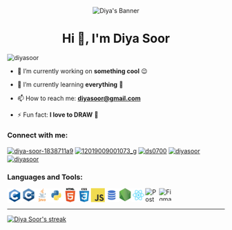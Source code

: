 <p align="center">
<img width="700" height="200" src="https://i.pinimg.com/originals/a0/e4/82/a0e48255ce8d676347e146cacae79998.gif" alt="Diya's Banner">
</p>

<h1 align="center">Hi 👋, I'm Diya Soor</h1>

<p align="left"> <img src="https://komarev.com/ghpvc/?username=diyasoor&label=Profile%20views&color=0e75b6&style=flat" alt="diyasoor" /> </p>

- 🔭 I’m currently working on **something cool** 😉

- 🌱 I’m currently learning **everything** 🤣

- 📫 How to reach me: **diyasoor@gmail.com**

- ⚡ Fun fact: **I love to DRAW** 🎨

<h3 align="left">Connect with me:</h3>
<p align="left">
<a href="https://linkedin.com/in/diya-soor-1838711a9" target="blank"><img align="center" src="https://raw.githubusercontent.com/rahuldkjain/github-profile-readme-generator/master/src/images/icons/Social/linked-in-alt.svg" alt="diya-soor-1838711a9" height="20" width="30" /></a>
<a href="https://www.hackerrank.com/12019009001073_g" target="blank"><img align="center" src="https://raw.githubusercontent.com/rahuldkjain/github-profile-readme-generator/master/src/images/icons/Social/hackerrank.svg" alt="12019009001073_g" height="20" width="30" /></a>
<a href="https://www.leetcode.com/ds0700" target="blank"><img align="center" src="https://leetcode.com/static/images/LeetCode_logo.png" alt="ds0700" height="33" width="30" /></a>
<a href="https://www.codingninjas.com/codestudio/profile/1f04773b-d74c-4499-9aa7-0e8317d9dbda" target="blank"><img align="center" src="https://t2.gstatic.com/faviconV2?client=SOCIAL&type=FAVICON&fallback_opts=TYPE,SIZE,URL&url=http://www.codingninjas.com&size=16" alt="diyasoor" height="20" width="20" /></a>
<a href="https://auth.geeksforgeeks.org/user/diyasoor" target="blank"><img align="center" src="https://raw.githubusercontent.com/rahuldkjain/github-profile-readme-generator/master/src/images/icons/Social/geeks-for-geeks.svg" alt="diyasoor" height="20" width="30" /></a>
<!--<a href="https://www.codechef.com/users/diyasoor123" target="blank"><img align="center" src="https://cdn.jsdelivr.net/npm/simple-icons@3.1.0/icons/codechef.svg" alt="diyasoor123" height="20" width="30" /></a>-->
</p>

<h3 align="left">Languages and Tools:</h3>

<p align="left"> 

<a href="https://www.cprogramming.com/" target="_blank"> <img align="left" alt="C" height="34" width="34" src="https://raw.githubusercontent.com/github/explore/f3e22f0dca2be955676bc70d6214b95b13354ee8/topics/c/c.png"/> </a>
<a href="https://www.w3schools.com/cpp/" target="_blank"> <img align="left" alt="C++" height="31" width="31" src="https://raw.githubusercontent.com/github/explore/180320cffc25f4ed1bbdfd33d4db3a66eeeeb358/topics/cpp/cpp.png"/> </a>
<a href="https://www.w3schools.com/java/" target="_blank"> <img align="left" alt="Java" height="32" width="32" src="https://raw.githubusercontent.com/github/explore/5b3600551e122a3277c2c5368af2ad5725ffa9a1/topics/java/java.png"/> </a>
<a href="https://www.w3schools.com/python/" target="_blank"> <img align="left" alt="Python" height="33" width="33" src="https://raw.githubusercontent.com/github/explore/5b3600551e122a3277c2c5368af2ad5725ffa9a1/topics/python/python.png"/> </a>


<a href="https://www.w3schools.com/html/" target="_blank"> <img align="left" alt="HTML" height="32" width="32" src="https://raw.githubusercontent.com/github/explore/80688e429a7d4ef2fca1e82350fe8e3517d3494d/topics/html/html.png"/> </a>
<a href="https://www.w3schools.com/css/" target="_blank"> <img align="left" alt="CSS" height="32" width="32" src="https://raw.githubusercontent.com/github/explore/5b3600551e122a3277c2c5368af2ad5725ffa9a1/topics/css/css.png"/> </a>
<a href="https://www.w3schools.com/js/" target="_blank"> <img align="left" alt="Javascript" height="32" width="32" src="https://raw.githubusercontent.com/github/explore/180320cffc25f4ed1bbdfd33d4db3a66eeeeb358/topics/javascript/javascript.png"/> </a>
<a href="https://www.w3schools.com/sql/" target="_blank"> <img align="left" alt="SQL" height="32" width="32" src="https://raw.githubusercontent.com/github/explore/180320cffc25f4ed1bbdfd33d4db3a66eeeeb358/topics/sql/sql.png"/> </a>
<a href="https://nodejs.org/" target="_blank"> <img align="left" alt="NodeJs" height="30" width="30" src="https://raw.githubusercontent.com/github/explore/180320cffc25f4ed1bbdfd33d4db3a66eeeeb358/topics/nodejs/nodejs.png"/> </a>
<a href="https://reactjs.org/" target="_blank"> <img align="left" alt="React" height="32" width="32" src="https://raw.githubusercontent.com/github/explore/180320cffc25f4ed1bbdfd33d4db3a66eeeeb358/topics/react/react.png"/> </a>
<a href="https://postman.com" target="_blank"> <img align="left" alt="Postman" height="32" width="32" src="https://www.vectorlogo.zone/logos/getpostman/getpostman-icon.svg"/> </a>

<a href="https://www.figma.com/" target="_blank"> <img align="left" alt="Figma" height="29" width="29" src="https://www.vectorlogo.zone/logos/figma/figma-icon.svg"/> </a>
</p>
<br><br><hr>

<p align="left">
    <a href="https://github.com/SubhamRaoniar28/github-readme-streak-stats">
        <img title="🔥 Get streak stats for your profile at git.io/streak-stats" alt="Diya Soor's streak" src="https://github-readme-streak-stats.herokuapp.com/?user=diyasoor"/>
    </a>
</p>
<!-- https://spotify-now-playing-diyasoor.vercel.app/ -->
<!--
### Spotify Playing 🎧
[![Spotify](https://diyasoor.vercel.app/api/spotify)](https://open.spotify.com/user/mk3u9k7hcvpme8wezhdd0efpp)
[![Spotify](https://itstommi.vercel.app/api/spotify)](https://open.spotify.com/user/mk3u9k7hcvpme8wezhdd0efpp)
-->
<!--
<h3>🎶 Vibing to</h3>
<a href="https://open.spotify.com/user/mk3u9k7hcvpme8wezhdd0efpp">
  <img src="https://spotify-now-playing-diyasoor.vercel.app/api?theme=dark&scan=true&rainbow=true" alt="Current Spotify Song">
</a>
-->


<!--&nbsp;<div align="center">
  [![Spotify](https://novatorem.vercel.app/api/spotify?background_color=0d1117&border_color=ffffff)](https://open.spotify.com/user/omnitenebris)
</div>
-->


<!--[![Diya's Spotify](https://spotify-now-playing-git-master-diyasoor.vercel.app/api/spotify)](https://open.spotify.com/user/mk3u9k7hcvpme8wezhdd0efpp)-->



<!--  ![GitHub Stats](https://github-readme-stats.vercel.app/api?username=diyasoor&theme=radical) -->
